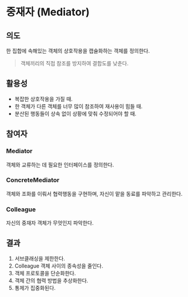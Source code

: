 # 중재자 (Mediator)


## 의도
한 집합에 속해있는 객체의 상호작용을 캡슐화하는 객체를 정의한다.
> 객체끼리의 직접 참조를 방지하여 결합도를 낮춘다.



## 활용성
- 복잡한 상호작용을 가질 때.
- 한 객체가 다른 객체를 너무 많이 참조하여 재사용이 힘들 때.
- 분산된 행동들이 상속 없이 상황에 맞춰 수정되어야 할 때.



## 참여자
### Mediator
객체와 교류하는 데 필요한 인터페이스를 정의한다.
### ConcreteMediator
객체와 조화를 이뤄서 협력행동을 구현하며, 자신이 맡을 동료를 파악하고 관리한다.
### Colleague <Classes>
자신의 중재자 객체가 무엇인지 파악한다.




## 결과
1. 서브클래싱을 제한한다.
2. Colleague 객체 사이의 종속성을 줄인다.
3. 객체 프로토콜을 단순화한다.
4. 객체 간의 협력 방법을 추상화한다.
5. 통제가 집중화된다.

